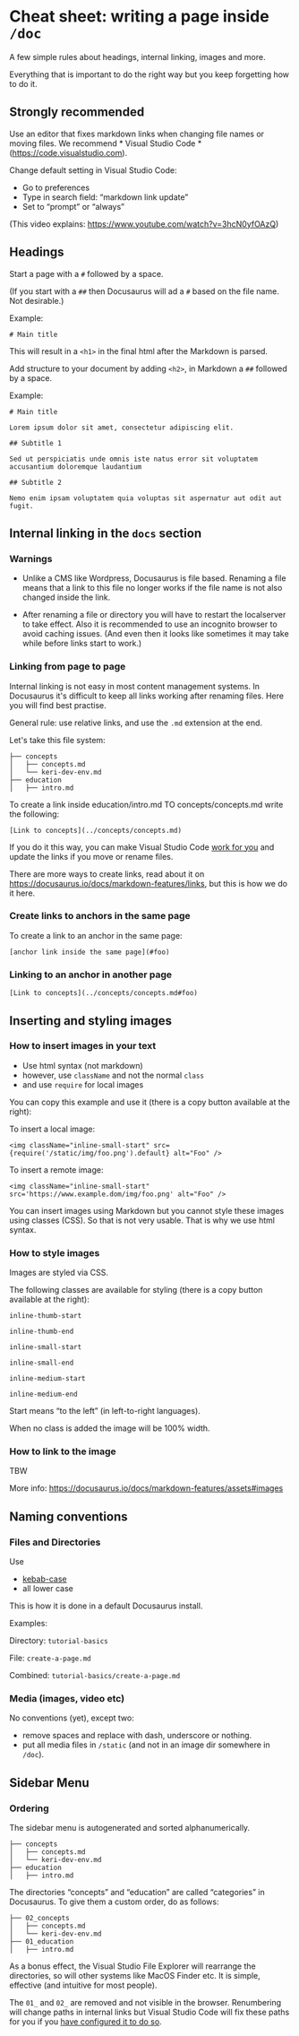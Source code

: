 # Cheat sheet: writing a page inside `/doc`

A few simple rules about headings, internal linking, images and more.

Everything that is important to do the right way but you keep forgetting how to do it.


<div class="alert alert-info" role="alert">

## Strongly recommended

Use an editor that fixes markdown links when changing file names or moving files. We recommend * Visual Studio Code * (https://code.visualstudio.com).

Change default setting in Visual Studio Code:

* Go to preferences
* Type in search field: “markdown link update”
* Set to “prompt” or “always”

(This video explains: https://www.youtube.com/watch?v=3hcN0yfOAzQ)

</div>

## Headings

Start a page with a `#` followed by a space.

(If you start with a `##` then Docusaurus will ad a `#` based on the file name. Not desirable.)

Example:

`# Main title`

This will result in a `<h1>` in the final html after the Markdown is parsed.

Add structure to your document by adding `<h2>`, in Markdown a `##` followed by a space.

Example:

```
# Main title

Lorem ipsum dolor sit amet, consectetur adipiscing elit.

## Subtitle 1

Sed ut perspiciatis unde omnis iste natus error sit voluptatem accusantium doloremque laudantium

## Subtitle 2

Nemo enim ipsam voluptatem quia voluptas sit aspernatur aut odit aut fugit.

```

## Internal linking in the `docs` section


<div class="alert alert-info" role="alert">

### Warnings

* Unlike a CMS like Wordpress, Docusaurus is file based. Renaming a file means that a link to this file no longer works if the file name is not also changed inside the link.

* After renaming a file or directory you will have to restart the localserver to take effect. Also it is recommended to use an incognito browser to avoid caching issues. (And even then it looks like sometimes it may take while before links start to work.)

</div>

### Linking from page to page

Internal linking is not easy in most content management systems. In Docusaurus it's difficult to keep all links working after renaming files. Here you will find best practise.

General rule: use relative links, and use the `.md` extension at the end.

Let's take this file system:

```
├── concepts
│   ├── concepts.md
│   └── keri-dev-env.md
├── education
│   ├── intro.md
```

To create a link inside education/intro.md TO concepts/concepts.md write the following:

```
[Link to concepts](../concepts/concepts.md)
```

If you do it this way, you can make Visual Studio Code [work for you](#strongly-recommended) and update the links if you move or rename files.

There are more ways to create links, read about it on https://docusaurus.io/docs/markdown-features/links, but this is how we do it here.

### Create links to anchors in the same page

To create a link to an anchor in the same page:

```
[anchor link inside the same page](#foo)
```

### Linking to an anchor in another page

```
[Link to concepts](../concepts/concepts.md#foo)
```

## Inserting and styling images

### How to insert images in your text

* Use html syntax (not markdown)
* however, use `className` and not the normal `class`
* and use `require` for local images

You can copy this example and use it (there is a copy button available at the right):

To insert a local image:

```
<img className="inline-small-start" src={require('/static/img/foo.png').default} alt="Foo" />
```

To insert a remote image:

```
<img className="inline-small-start" src='https://www.example.dom/img/foo.png' alt="Foo" />
```

You can insert images using Markdown but you cannot style these images using classes (CSS). So that is not very usable. That is why we use html syntax.


### How to style images

Images are styled via CSS.

The following classes are available for styling (there is a copy button available at the right):

```
inline-thumb-start
```
```
inline-thumb-end
```
```
inline-small-start
```

```
inline-small-end
```

```
inline-medium-start
```

```
inline-medium-end
```

Start means “to the left” (in left-to-right languages).

When no class is added the image will be 100% width.

### How to link to the image

TBW

More info: https://docusaurus.io/docs/markdown-features/assets#images

## Naming conventions

### Files and Directories

Use 
* [kebab-case](https://en.wikipedia.org/wiki/Naming_convention_(programming)#Delimiter-separated_words)
* all lower case

This is how it is done in a default Docusaurus install.


Examples: 

Directory: `tutorial-basics`

File: `create-a-page.md`

Combined: `tutorial-basics/create-a-page.md`

### Media (images, video etc)

No conventions (yet), except two:
* remove spaces and replace with dash, underscore or nothing.
* put all media files in `/static` (and not in an image dir somewhere in `/doc`).

## Sidebar Menu

### Ordering

The sidebar menu is autogenerated and sorted alphanumerically.

```
├── concepts
│   ├── concepts.md
│   └── keri-dev-env.md
├── education
│   ├── intro.md
```

The directories “concepts” and “education” are called “categories” in Docusaurus. To give them a custom order, do as follows:

```
├── 02_concepts
│   ├── concepts.md
│   └── keri-dev-env.md
├── 01_education
│   ├── intro.md
```

As a bonus effect, the Visual Studio File Explorer will rearrange the directories, so will other systems like MacOS Finder etc. It is simple, effective (and intuitive for most people).


The `01_` and `02_` are removed and not visible in the browser. Renumbering will change paths in internal links but Visual Studio Code will fix these paths for you if you [have configured it to do so](#strongly-recommended).